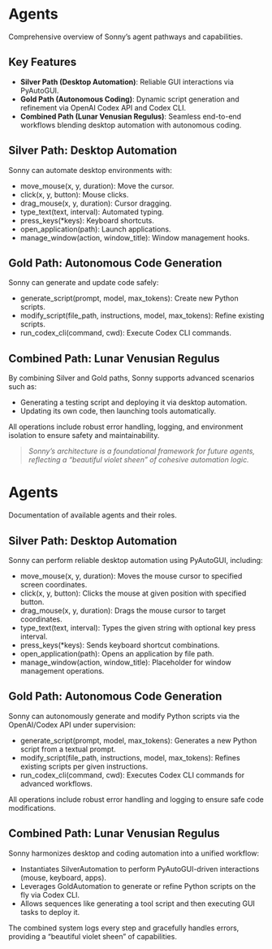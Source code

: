 # Agents
Comprehensive overview of Sonny’s agent pathways and capabilities.

## Key Features
- **Silver Path (Desktop Automation)**: Reliable GUI interactions via PyAutoGUI.
- **Gold Path (Autonomous Coding)**: Dynamic script generation and refinement via OpenAI Codex API and Codex CLI.
- **Combined Path (Lunar Venusian Regulus)**: Seamless end-to-end workflows blending desktop automation with autonomous coding.

## Silver Path: Desktop Automation
Sonny can automate desktop environments with:
- move_mouse(x, y, duration): Move the cursor.
- click(x, y, button): Mouse clicks.
- drag_mouse(x, y, duration): Cursor dragging.
- type_text(text, interval): Automated typing.
- press_keys(*keys): Keyboard shortcuts.
- open_application(path): Launch applications.
- manage_window(action, window_title): Window management hooks.

## Gold Path: Autonomous Code Generation
Sonny can generate and update code safely:
- generate_script(prompt, model, max_tokens): Create new Python scripts.
- modify_script(file_path, instructions, model, max_tokens): Refine existing scripts.
- run_codex_cli(command, cwd): Execute Codex CLI commands.

## Combined Path: Lunar Venusian Regulus
By combining Silver and Gold paths, Sonny supports advanced scenarios such as:
- Generating a testing script and deploying it via desktop automation.
- Updating its own code, then launching tools automatically.

All operations include robust error handling, logging, and environment isolation to ensure safety and maintainability.

> _Sonny’s architecture is a foundational framework for future agents, reflecting a “beautiful violet sheen” of cohesive automation logic._
# Agents
Documentation of available agents and their roles.

## Silver Path: Desktop Automation

Sonny can perform reliable desktop automation using PyAutoGUI, including:

- move_mouse(x, y, duration): Moves the mouse cursor to specified screen coordinates.
- click(x, y, button): Clicks the mouse at given position with specified button.
- drag_mouse(x, y, duration): Drags the mouse cursor to target coordinates.
- type_text(text, interval): Types the given string with optional key press interval.
- press_keys(*keys): Sends keyboard shortcut combinations.
- open_application(path): Opens an application by file path.
- manage_window(action, window_title): Placeholder for window management operations.

## Gold Path: Autonomous Code Generation

Sonny can autonomously generate and modify Python scripts via the OpenAI/Codex API under supervision:

- generate_script(prompt, model, max_tokens): Generates a new Python script from a textual prompt.
- modify_script(file_path, instructions, model, max_tokens): Refines existing scripts per given instructions.
- run_codex_cli(command, cwd): Executes Codex CLI commands for advanced workflows.

 All operations include robust error handling and logging to ensure safe code modifications.

## Combined Path: Lunar Venusian Regulus

Sonny harmonizes desktop and coding automation into a unified workflow:

- Instantiates SilverAutomation to perform PyAutoGUI-driven interactions (mouse, keyboard, apps).
- Leverages GoldAutomation to generate or refine Python scripts on the fly via Codex CLI.
- Allows sequences like generating a tool script and then executing GUI tasks to deploy it.

The combined system logs every step and gracefully handles errors, providing a “beautiful violet sheen” of capabilities.